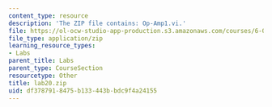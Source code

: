 ```yaml
---
content_type: resource
description: 'The ZIP file contains: Op-Amp1.vi.'
file: https://ol-ocw-studio-app-production.s3.amazonaws.com/courses/6-071j-introduction-to-electronics-signals-and-measurement-spring-2006/df3787918475b133443bbdc9f4a24155_lab20.zip
file_type: application/zip
learning_resource_types:
- Labs
parent_title: Labs
parent_type: CourseSection
resourcetype: Other
title: lab20.zip
uid: df378791-8475-b133-443b-bdc9f4a24155
---
```

